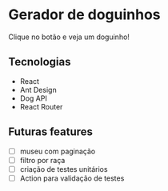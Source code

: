 # Gerador de doguinhos

Clique no botão e veja um doguinho!

## Tecnologias

- React
- Ant Design
- Dog API
- React Router


## Futuras features
- [ ] museu com paginação
- [ ] filtro por raça
- [ ] criação de testes unitários
- [ ] Action para validação de testes
